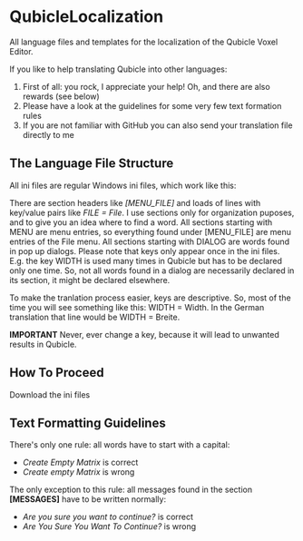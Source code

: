 # QubicleLocalization
All language files and templates for the localization  of the Qubicle Voxel Editor.

If you like to help translating Qubicle into other languages:

1. First of all: you rock, I appreciate your help! Oh, and there are also rewards (see below)
2. Please have a look at the guidelines for some very few text formation rules
3. If you are not familiar with GitHub you can also send your translation file directly to me

## The Language File Structure

All ini files are regular Windows ini files, which work like this:

There are section headers like *[MENU_FILE]* and loads of lines with key/value pairs like *FILE = File*.
I use sections only for organization puposes, and to give you an idea where to find a word. All sections starting with MENU are menu entries, so everything found under [MENU_FILE] are menu entries of the File menu. All sections starting with DIALOG are words found in pop up dialogs.
Please note that keys only appear once in the ini files. E.g. the key WIDTH is used many times in Qubicle but has to be declared only one time. So, not all words found in a dialog are necessarily declared in its section, it might be declared elsewhere.

To make the tranlation process easier, keys are descriptive. So, most of the time you will see something like this: WIDTH = Width. In the German translation that line would be WIDTH = Breite. 

**IMPORTANT** Never, ever change a key, because it will lead to unwanted results in Qubicle. 

## How To Proceed

Download the ini files

## Text Formatting Guidelines

There's only one rule: all words have to start with a capital:

* *Create Empty Matrix* is correct
* *Create empty Matrix* is wrong

The only exception to this rule: all messages found in the section **[MESSAGES]** have to be written normally:

* *Are you sure you want to continue?* is correct
* *Are You Sure You Want To Continue?* is wrong
